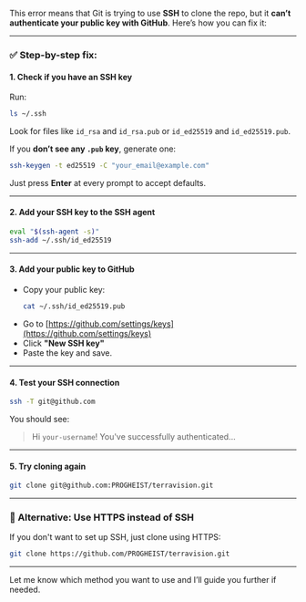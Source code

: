 This error means that Git is trying to use **SSH** to clone the repo, but it **can’t authenticate your public key with GitHub**. Here’s how you can fix it:

---

### ✅ Step-by-step fix:

#### 1. **Check if you have an SSH key**
Run:
```bash
ls ~/.ssh
```
Look for files like `id_rsa` and `id_rsa.pub` or `id_ed25519` and `id_ed25519.pub`.

If you **don’t see any `.pub` key**, generate one:

```bash
ssh-keygen -t ed25519 -C "your_email@example.com"
```
Just press **Enter** at every prompt to accept defaults.

---

#### 2. **Add your SSH key to the SSH agent**
```bash
eval "$(ssh-agent -s)"
ssh-add ~/.ssh/id_ed25519
```

---

#### 3. **Add your public key to GitHub**
- Copy your public key:
  ```bash
  cat ~/.ssh/id_ed25519.pub
  ```
- Go to [https://github.com/settings/keys](https://github.com/settings/keys)
- Click **"New SSH key"**
- Paste the key and save.

---

#### 4. **Test your SSH connection**
```bash
ssh -T git@github.com
```
You should see:
> Hi `your-username`! You've successfully authenticated...

---

#### 5. **Try cloning again**
```bash
git clone git@github.com:PROGHEIST/terravision.git
```

---

### 🔄 Alternative: Use HTTPS instead of SSH
If you don't want to set up SSH, just clone using HTTPS:

```bash
git clone https://github.com/PROGHEIST/terravision.git
```

---

Let me know which method you want to use and I’ll guide you further if needed.
